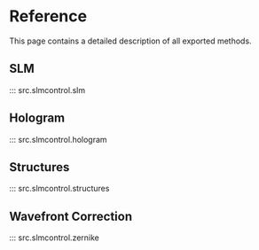 # Reference

This page contains a detailed description of all exported methods.

## SLM

::: src.slmcontrol.slm

## Hologram

::: src.slmcontrol.hologram   

## Structures

::: src.slmcontrol.structures

## Wavefront Correction

::: src.slmcontrol.zernike